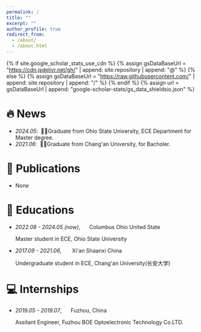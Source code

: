 ```yaml
---
permalink: /
title: ""
excerpt: ""
author_profile: true
redirect_from: 
  - /about/
  - /about.html
---
```


{% if site.google_scholar_stats_use_cdn %}
{% assign gsDataBaseUrl = "https://cdn.jsdelivr.net/gh/" | append: site.repository | append: "@" %}
{% else %}
{% assign gsDataBaseUrl = "https://raw.githubusercontent.com/" | append: site.repository | append: "/" %}
{% endif %}
{% assign url = gsDataBaseUrl | append: "google-scholar-stats/gs_data_shieldsio.json" %}

<span class='anchor' id='about-me'></span>


# 🔥 News
- *2024.05*: &nbsp;🎉🎉Graduate from Ohio State University, ECE Department for Master degree.
- *2021.06*: &nbsp;🎉🎉Graduate from Chang'an University, for Bacholer.

# 📝 Publications 
- None
# 📖 Educations
- *2022.08 - 2024.05 (now)*,&nbsp;&nbsp;&nbsp;&nbsp;&nbsp;   Columbus Ohio United State

  Master student in ECE, Ohio State University
  
- *2017.09 - 2021.06*, &nbsp;&nbsp;&nbsp;&nbsp;&nbsp;  Xi'an Shaanxi China

  Undergraduate student in ECE, Chang'an University(长安大学)

# 💻 Internships
- *2019.05 - 2019.07*,&nbsp;&nbsp;&nbsp;&nbsp;&nbsp; Fuzhou, China
  
   Assitant Engineer, Fuzhou BOE Optoelectronic Technology Co.LTD.
